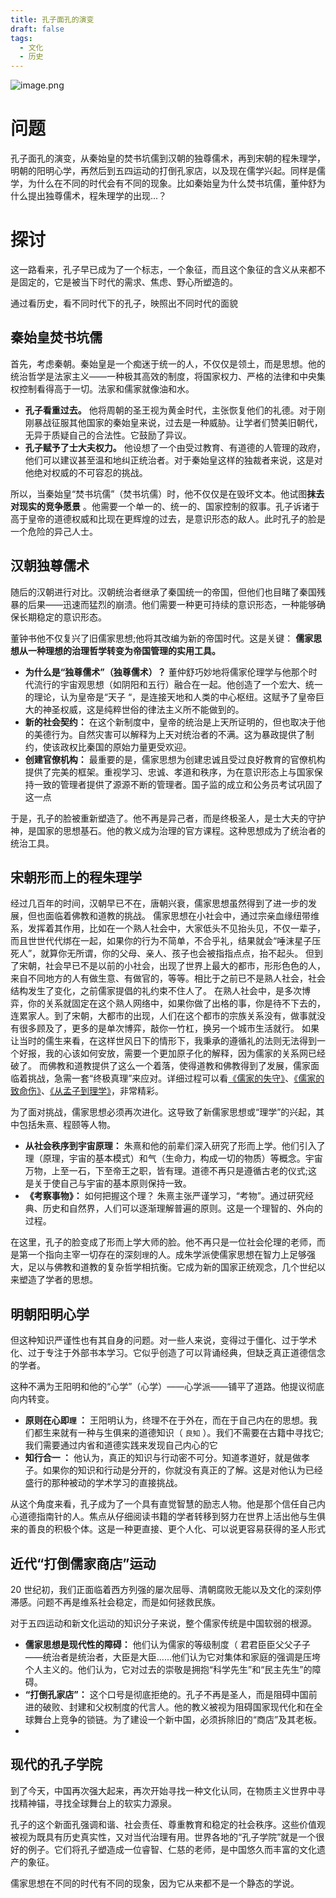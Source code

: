 ```yaml
---
title: 孔子面孔的演变
draft: false
tags:
  - 文化
  - 历史
---
```

![image.png](https://build-web.oss-cn-qingdao.aliyuncs.com/my_pic_file/20250816133627.png)

# 问题
 孔子面孔的演变，从秦始皇的焚书坑儒到汉朝的独尊儒术，再到宋朝的程朱理学，明朝的阳明心学，再然后到五四运动的打倒孔家店，以及现在儒学兴起。同样是儒学，为什么在不同的时代会有不同的现象。比如秦始皇为什么焚书坑儒，董仲舒为什么提出独尊儒术，程朱理学的出现...？

# 探讨
这一路看来，孔子早已成为了一个标志，一个象征，而且这个象征的含义从来都不是固定的，它是被当下时代的需求、焦虑、野心所塑造的。

通过看历史，看不同时代下的孔子，映照出不同时代的面貌

## 秦始皇焚书坑儒
首先，考虑秦朝。秦始皇是一个痴迷于统一的人，不仅仅是领土，而是思想。他的统治哲学是法家主义——一种极其高效的制度，将国家权力、严格的法律和中央集权控制看得高于一切。法家和儒家就像油和水。

- **孔子看重过去。** 他将周朝的圣王视为黄金时代，主张恢复他们的礼德。对于刚刚暴战征服其他国家的秦始皇来说，过去是一种威胁。让学者们赞美旧朝代，无异于质疑自己的合法性。它鼓励了异议。
- **孔子赋予了士大夫权力。** 他设想了一个由受过教育、有道德的人管理的政府，他们可以建议甚至温和地纠正统治者。对于秦始皇这样的独裁者来说，这是对他绝对权威的不可容忍的挑战。

所以，当秦始皇“焚书坑儒”（焚书坑儒）时，他不仅仅是在毁坏文本。他试图**抹去对现实的竞争愿景** 。他需要一个单一的、统一的、国家控制的叙事。孔子诉诸于高于皇帝的道德权威和比现在更辉煌的过去，是意识形态的敌人。此时孔子的脸是一个危险的异己人士。

## 汉朝独尊儒术

随后的汉朝进行对比。汉朝统治者继承了秦国统一的帝国，但他们也目睹了秦国残暴的后果——迅速而猛烈的崩溃。他们需要一种更可持续的意识形态，一种能够确保长期稳定的意识形态。

董钟书他不仅复兴了旧儒家思想;他将其改编为新的帝国时代。这是关键： **儒家思想从一种理想的治理哲学转变为帝国管理的实用工具。**

- **为什么是“独尊儒术”（独尊儒术）？** 董仲舒巧妙地将儒家伦理学与他那个时代流行的宇宙观思想（如阴阳和五行）融合在一起。他创造了一个宏大、统一的理论，认为皇帝是“天子 “，是连接天地和人类的中心枢纽。这赋予了皇帝巨大的神圣权威，这是纯粹世俗的律法主义所不能做到的。
- **新的社会契约：** 在这个新制度中，皇帝的统治是上天所证明的，但也取决于他的美德行为。自然灾害可以解释为上天对统治者的不满。这为暴政提供了制约，使该政权比秦国的原始力量更受欢迎。
- **创建官僚机构：** 最重要的是，儒家思想为创建忠诚且受过良好教育的官僚机构提供了完美的框架。重视学习、忠诚、孝道和秩序，为在意识形态上与国家保持一致的管理者提供了源源不断的管理者。国子监的成立和公务员考试巩固了这一点

于是，孔子的脸被重新塑造了。他不再是异己者，而是终极圣人，是士大夫的守护神，是国家的思想基石。他的教义成为治理的官方课程。这种思想成为了统治者的统治工具。

## 宋朝形而上的程朱理学
经过几百年的时间，汉朝早已不在，唐朝兴衰，儒家思想虽然得到了进一步的发展，但也面临着佛教和道教的挑战。
儒家思想在小社会中，通过宗亲血缘纽带维系，发挥着其作用，比如在一个熟人社会中，大家低头不见抬头见，不仅一辈子，而且世世代代绑在一起，如果你的行为不简单，不合乎礼，结果就会“唾沫星子压死人”，就算你无所谓，你的父母、亲人、孩子也会被指指点点，抬不起头。
但到了宋朝，社会早已不是以前的小社会，出现了世界上最大的都市，形形色色的人，来自不同地方的人有做生意、有做官的，等等。相比于之前已不是熟人社会，社会结构发生了变化，之前儒家提倡的礼约束不住人了。
在熟人社会中，是多次博弈，你的关系就固定在这个熟人网络中，如果你做了出格的事，你是待不下去的，连累家人。到了宋朝，大都市的出现，人们在这个都市的宗族关系没有，做事就没有很多顾及了，更多的是单次博弈，敲你一竹杠，换另一个城市生活就行。
如果让当时的儒生来看，在这样世风日下的情形下，我秉承的遵循礼的法则无法得到一个好报，我的心该如何安放，需要一个更加原子化的解释，因为儒家的关系网已经破了。
而佛教和道教提供了这么一个着落，使得道教和佛教得到了发展，儒家面临着挑战，急需一套“终极真理”来应对。详细过程可以看[《儒家的失守》](https://www.dedao.cn/course/article?id=WqavDm012GolV7BMOKxPjEy8zdk73Q&source=search)、[《儒家的致命伤》](https://www.dedao.cn/course/article?id=Ozpeyw8lG6QaXkEOEVRd1ZoA75NLBb)、[《从孟子到理学》](https://www.dedao.cn/course/article?id=vWbYRP1mxqd2VG1wZXQjM096EBkr85)，非常精彩。

为了面对挑战，儒家思想必须再次进化。这导致了新儒家思想或“理学”的兴起，其中包括朱熹、程颐等人物。
- **从社会秩序到宇宙原理：** 朱熹和他的前辈们深入研究了形而上学。他们引入了理（原理，宇宙的基本模式）和气（生命力，构成一切的物质）等概念。宇宙万物，上至一石，下至帝王之职，皆有理。道德不再只是遵循古老的仪式;这是关于使自己与宇宙的基本原则保持一致。
- **《考察事物》：** 如何把握这个理？ 朱熹主张严谨学习，“考物”。通过研究经典、历史和自然界，人们可以逐渐理解普遍的原则。这是一个理智的、外向的过程。

在这里，孔子的脸变成了形而上学大师的脸。他不再只是一位社会伦理的老师，而是第一个指向主宰一切存在的深刻`理`的人。成朱学派使儒家思想在智力上足够强大，足以与佛教和道教的复杂哲学相抗衡。它成为新的国家正统观念，几个世纪以来塑造了学者的思想。
## 明朝阳明心学

但这种知识严谨性也有其自身的问题。对一些人来说，变得过于僵化、过于学术化、过于专注于外部书本学习。它似乎创造了可以背诵经典，但缺乏真正道德信念的学者。

这种不满为王阳明和他的“心学”（心学）——心学派——铺平了道路。他提议彻底向内转变。
- **原则在心即`理` ：** 王阳明认为，终理不在于外在，而在于自己内在的思想。我们都生来就有一种与生俱来的道德知识（ `良知` ）。我们不需要在古籍中寻找它;我们需要通过内省和道德实践来发现自己内心的它
- **知行合一 ：** 他认为，真正的知识与行动密不可分。知道孝道好，就是做孝子。如果你的知识和行动是分开的，你就没有真正的了解。这是对他认为已经盛行的那种被动的学术学习的直接挑战。

从这个角度来看，孔子成为了一个具有直觉智慧的励志人物。他是那个信任自己内心道德指南针的人。焦点从仔细阅读书籍的学者转移到努力在世界上活出他与生俱来的善良的积极个体。这是一种更直接、更个人化、可以说更容易获得的圣人形式

## 近代“打倒儒家商店”运动

20 世纪初，我们正面临着西方列强的屡次屈辱、清朝腐败无能以及文化的深刻停滞感。问题不再是维系社会稳定，而是如何拯救民族。

对于五四运动和新文化运动的知识分子来说，整个儒家传统是中国软弱的根源。

- **儒家思想是现代性的障碍：** 他们认为儒家的等级制度（ 君君臣臣父父子子——统治者是统治者，大臣是大臣......他们认为它对集体和家庭的强调是压垮个人主义的。他们认为，它对过去的崇敬是拥抱“科学先生”和“民主先生”的障碍。
- **“打倒孔家店”：** 这个口号是彻底拒绝的。孔子不再是圣人，而是阻碍中国前进的破败、封建和父权制度的代言人。他的教义被视为阻碍国家现代化和在全球舞台上竞争的锁链。为了建设一个新中国，必须拆除旧的“商店”及其老板。
-
## 现代的孔子学院

到了今天，中国再次强大起来，再次开始寻找一种文化认同，在物质主义世界中寻找精神锚，寻找全球舞台上的软实力源泉。

孔子的这个新面孔强调和谐、社会责任、尊重教育和稳定的社会秩序。这些价值观被视为既具有历史真实性，又对当代治理有用。世界各地的“孔子学院”就是一个很好的例子。它们将孔子塑造成一位睿智、仁慈的老师，是中国悠久而丰富的文化遗产的象征。


儒家思想在不同的时代有不同的现象，因为它从来都不是一个静态的学说。



